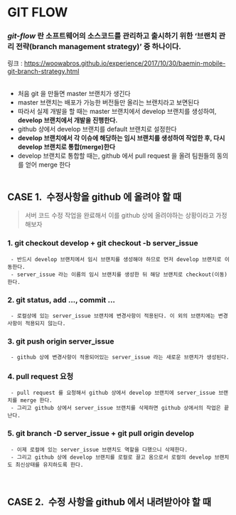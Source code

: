 # GIT FLOW

 ### ***git-flow*** 란 소프트웨어의 소스코드를 관리하고 출시하기 위한 ‘브랜치 관리 전략(branch management strategy)’ 중 하나이다.

 링크 : https://woowabros.github.io/experience/2017/10/30/baemin-mobile-git-branch-strategy.html
 </br></br>

- 처음 git 을 만들면 master 브랜치가 생긴다
- master 브랜치는 배포가 가능한 버전들만 올리는 브랜치라고 보면된다
- 따라서 실제 개발을 할 때는 master 브랜치에서 develop 브랜치를 생성하여, **develop 브랜치에서 개발을 진행한다.**
- github 상에서 develop 브랜치를 default 브랜치로 설정한다
- **develop 브랜치에서 각 이슈에 해당하는 임시 브랜치를 생성하여 작업한 후, 다시 develop 브랜치로 통합(merge)한다**
- develop 브랜치로 통합할 때는, github 에서 pull request 을 올려 팀원들의 동의를 얻어 merge 한다
<br/><br/>

## CASE 1.&nbsp; 수정사항을 github 에 올려야 할 때

> 서버 코드 수정 작업을 완료해서 이를 github 상에 올려야하는 상황이라고 가정해보자


### **1. git checkout develop + git checkout -b server_issue**
     - 반드시 develop 브랜치에서 임시 브랜치를 생성해야 하므로 먼저 develop 브랜치로 이동한다.
     - server_issue 라는 이름의 임시 브랜치를 생성한 뒤 해당 브랜치로 checkout(이동)한다.

### **2. git status, add ..., commit ...**
     - 로컬상에 있는 server_issue 브랜치에 변경사항이 적용된다. 이 외의 브랜치에는 변경사항이 적용되지 않는다.

### **3. git push origin server_issue**
     - github 상에 변경사항이 적용되어있는 server_issue 라는 새로운 브랜치가 생성된다.

### **4. pull request 요청**
     - pull request 를 요청해서 github 상에서 develop 브랜치에 server_issue 브랜치를 merge 한다.
     - 그리고 github 상에서 server_issue 브랜치를 삭제하면 github 상에서의 작업은 끝난다.

### **5. git branch -D server_issue + git pull origin develop**
     - 이제 로컬에 있는 server_issue 브랜치도 역할을 다했으니 삭제한다.
     - 그리고 github 상에 develop 브랜치를 로컬로 끌고 옴으로서 로컬의 develop 브랜치도 최신상태를 유지하도록 한다.
<br/>

## CASE 2.&nbsp; 수정 사항을 github 에서 내려받아야 할 때
